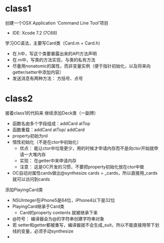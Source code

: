 # class1

创建一个OSX Application ‘Command Line Tool’项目
* IDE: Xcode 7.2 (7C68)

学习OC语法，主要写Card类（Card.m + Card.h）
* 在.h中，写这个类要暴露出来的API方法声明
* 在.m中，写类的方法实现，与类的私有方法
* 尽量用nonatomic的属性，而非变量实例（便于指针初始化，以及将来向getter/setter中添加内容）
* 发送消息有两种方法： 方括号、点号


# class2

接着class1的代码来
继续添加Deck类（一副牌）
* 函数名由多个字段组成：addCard atTop
* 函数重载：addCard atTop/ addCard
* property初始为nil
* 惰性初始化（不是在ctor中初始化）
   * 优点： 能让ctor中垃圾更少，用的时候才申请内存而不是向ctor开始就申请一大堆内存
   * 实现： 在getter中来申请内存
   * 注意： 这是OC开发的习惯，不要把property初始化放在ctor中做
* OC自动对属性cards做出@synthesize cards = _cards，所以直接用_cards就可以访问到cards


添加PlayingCard类
* NSUInteger在iPhone5是64位，iPhone4以下是32位
* PlayingCard继承于Card类
   * Card的property contents 就被继承下来
* @符号： 编译器会为@的字符串创建字符串对象
* 若 setter和getter都被重写，编译器就不会生成_suit，所以不能直接用带下划线的变量，必须手动synthesize
* 
